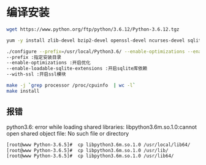 # 编译安装

```bash
wget https://www.python.org/ftp/python/3.6.12/Python-3.6.12.tgz

yum -y install zlib-devel bzip2-devel openssl-devel ncurses-devel sqlite-devel readline-devel tk-devel gdbm-devel db4-devel libpcap-devel xz-devel gcc

./configure --prefix=/usr/local/Python3.6/ --enable-optimizations --enable-loadable-sqlite-extensions --with-ssl --enable-shared
--prefix :指定安装目录
--enable-optimizations :开启优化
--enable-loadable-sqlite-extensions :开启sqlite库依赖
--with-ssl :开启ssl模块

make -j `grep processor /proc/cpuinfo  | wc -l`
make install

```

## 报错

python3.6: error while loading shared libraries: libpython3.6m.so.1.0:cannot open shared object file: No such file or directory

```bash
[root@www Python-3.6.5]#  cp libpython3.6m.so.1.0 /usr/local/lib64/
[root@www Python-3.6.5]#  cp libpython3.6m.so.1.0 /usr/lib/ 
[root@www Python-3.6.5]#  cp libpython3.6m.so.1.0 /usr/lib64/
```

